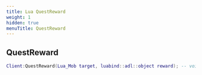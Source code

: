 ```yaml
---
title: Lua QuestReward
weight: 1
hidden: true
menuTitle: QuestReward
---
```

## QuestReward
```lua
Client:QuestReward(Lua_Mob target, luabind::adl::object reward); -- void
```
